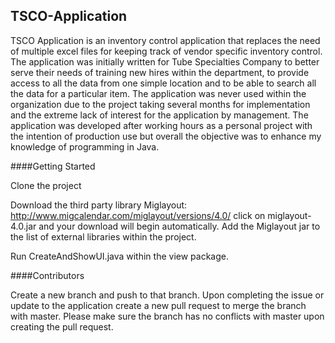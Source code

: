 ## TSCO-Application

TSCO Application is an inventory control application that replaces the need of multiple excel files for keeping track of 
vendor specific inventory control. The application was initially written for Tube Specialties Company to better serve 
their needs of training new hires within the department, to provide access to all the data from one simple location and to be 
able to search all the data for a particular item. The application was never used within the organization due to the project
taking several months for implementation and the extreme lack of interest for the application by management. The application 
was developed after working hours as a personal project with the intention of production use but overall the objective was 
to enhance my knowledge of programming in Java.


####Getting Started

Clone the project

Download the third party library Miglayout: http://www.migcalendar.com/miglayout/versions/4.0/ click on miglayout-4.0.jar 
and your download will begin automatically. Add the Miglayout jar to the list of external libraries within the project.

Run CreateAndShowUI.java within the view package.


####Contributors

Create a new branch and push to that branch. Upon completing the issue or update to the application create a new pull request
to merge the branch with master. Please make sure the branch has no conflicts with master upon creating the pull request.
